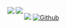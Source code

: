 <a href="https://github-readme-stats.vercel.app/api?username=bishal-baral&theme=dark">
  <img  align="left" src="https://github-readme-stats.vercel.app/api?username=bishal-baral&count_private=true&show_icons=true&theme=dark" />
</a>
<a href="https://github-readme-stats.vercel.app/api/top-langs/?username=bishal-baral&hide=php&theme=dark">
  <img align="left" src="https://github-readme-stats.vercel.app/api/top-langs/?username=bishal-baral&hide=php&theme=dark" />
</a>

![](https://visitor-badge.laobi.icu/badge?page_id=bishal-baral.bishal-baral) [![Github](https://img.shields.io/github/followers/bishal-baral?label=Followers&logo=Github)](https://github.com/bishal-baral)
